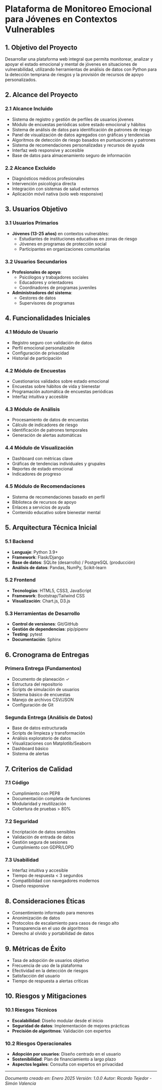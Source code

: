 # Plataforma de Monitoreo Emocional para Jóvenes en Contextos Vulnerables

## 1. Objetivo del Proyecto

Desarrollar una plataforma web integral que permita monitorear, analizar y apoyar el estado emocional y mental de jóvenes en situaciones de vulnerabilidad, utilizando herramientas de análisis de datos con Python para la detección temprana de riesgos y la provisión de recursos de apoyo personalizados.

## 2. Alcance del Proyecto

### 2.1 Alcance Incluido
- Sistema de registro y gestión de perfiles de usuarios jóvenes
- Módulo de encuestas periódicas sobre estado emocional y hábitos
- Sistema de análisis de datos para identificación de patrones de riesgo
- Panel de visualización de datos agregados con gráficas y tendencias
- Algoritmos de detección de riesgo basados en puntuaciones y patrones
- Sistema de recomendaciones personalizadas y recursos de ayuda
- Interfaz web responsive y accesible
- Base de datos para almacenamiento seguro de información

### 2.2 Alcance Excluido
- Diagnósticos médicos profesionales
- Intervención psicológica directa
- Integración con sistemas de salud externos
- Aplicación móvil nativa (solo web responsive)

## 3. Usuarios Objetivo

### 3.1 Usuarios Primarios
- **Jóvenes (13-25 años)** en contextos vulnerables:
  - Estudiantes de instituciones educativas en zonas de riesgo
  - Jóvenes en programas de protección social
  - Participantes en organizaciones comunitarias

### 3.2 Usuarios Secundarios
- **Profesionales de apoyo**:
  - Psicólogos y trabajadores sociales
  - Educadores y orientadores
  - Coordinadores de programas juveniles
- **Administradores del sistema**:
  - Gestores de datos
  - Supervisores de programas

## 4. Funcionalidades Iniciales

### 4.1 Módulo de Usuario
- Registro seguro con validación de datos
- Perfil emocional personalizable
- Configuración de privacidad
- Historial de participación

### 4.2 Módulo de Encuestas
- Cuestionarios validados sobre estado emocional
- Encuestas sobre hábitos de vida y bienestar
- Programación automática de encuestas periódicas
- Interfaz intuitiva y accesible

### 4.3 Módulo de Análisis
- Procesamiento de datos de encuestas
- Cálculo de indicadores de riesgo
- Identificación de patrones temporales
- Generación de alertas automáticas

### 4.4 Módulo de Visualización
- Dashboard con métricas clave
- Gráficas de tendencias individuales y grupales
- Reportes de estado emocional
- Indicadores de progreso

### 4.5 Módulo de Recomendaciones
- Sistema de recomendaciones basado en perfil
- Biblioteca de recursos de apoyo
- Enlaces a servicios de ayuda
- Contenido educativo sobre bienestar mental

## 5. Arquitectura Técnica Inicial

### 5.1 Backend
- **Lenguaje**: Python 3.9+
- **Framework**: Flask/Django
- **Base de datos**: SQLite (desarrollo) / PostgreSQL (producción)
- **Análisis de datos**: Pandas, NumPy, Scikit-learn

### 5.2 Frontend
- **Tecnologías**: HTML5, CSS3, JavaScript
- **Framework**: Bootstrap/Tailwind CSS
- **Visualización**: Chart.js, D3.js

### 5.3 Herramientas de Desarrollo
- **Control de versiones**: Git/GitHub
- **Gestión de dependencias**: pip/pipenv
- **Testing**: pytest
- **Documentación**: Sphinx

## 6. Cronograma de Entregas

### Primera Entrega (Fundamentos)
- Documento de planeación ✓
- Estructura del repositorio
- Scripts de simulación de usuarios
- Sistema básico de encuestas
- Manejo de archivos CSV/JSON
- Configuración de Git

### Segunda Entrega (Análisis de Datos)
- Base de datos estructurada
- Scripts de limpieza y transformación
- Análisis exploratorio de datos
- Visualizaciones con Matplotlib/Seaborn
- Dashboard básico
- Sistema de alertas

## 7. Criterios de Calidad

### 7.1 Código
- Cumplimiento con PEP8
- Documentación completa de funciones
- Modularidad y reutilización
- Cobertura de pruebas > 80%

### 7.2 Seguridad
- Encriptación de datos sensibles
- Validación de entrada de datos
- Gestión segura de sesiones
- Cumplimiento con GDPR/LOPD

### 7.3 Usabilidad
- Interfaz intuitiva y accesible
- Tiempo de respuesta < 3 segundos
- Compatibilidad con navegadores modernos
- Diseño responsive

## 8. Consideraciones Éticas

- Consentimiento informado para menores
- Anonimización de datos
- Protocolos de escalamiento para casos de riesgo alto
- Transparencia en el uso de algoritmos
- Derecho al olvido y portabilidad de datos

## 9. Métricas de Éxito

- Tasa de adopción de usuarios objetivo
- Frecuencia de uso de la plataforma
- Efectividad en la detección de riesgos
- Satisfacción del usuario
- Tiempo de respuesta a alertas críticas

## 10. Riesgos y Mitigaciones

### 10.1 Riesgos Técnicos
- **Escalabilidad**: Diseño modular desde el inicio
- **Seguridad de datos**: Implementación de mejores prácticas
- **Precisión de algoritmos**: Validación con expertos

### 10.2 Riesgos Operacionales
- **Adopción por usuarios**: Diseño centrado en el usuario
- **Sostenibilidad**: Plan de financiamiento a largo plazo
- **Aspectos legales**: Consulta con expertos en privacidad

---

*Documento creado en: Enero 2025*
*Versión: 1.0.0*
*Autor: Ricardo Tejedor - Simón Valencia*
